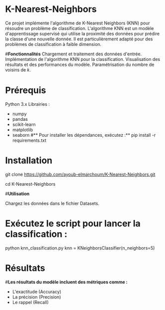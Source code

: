 # **K-Nearest-Neighbors**
Ce projet implémente l'algorithme de K-Nearest Neighbors (KNN) pour résoudre un problème de classification. L'algorithme KNN est un modèle d'apprentissage supervisé qui utilise la proximité des données pour prédire la classe d'une nouvelle donnée. Il est particulièrement adapté pour des problèmes de classification à faible dimension.

#**Fonctionnalités**
Chargement et traitement des données d'entrée.
Implémentation de l'algorithme KNN pour la classification.
Visualisation des résultats et des performances du modèle.
Paramétrisation du nombre de voisins de 𝑘.

# **Prérequis**
Python 3.x
Librairies :
   - numpy
   - pandas
   - scikit-learn
   - matplotlib
   - seaborn 
#** Pour installer les dépendances, exécutez :**
pip install -r requirements.txt

# **Installation**

git clone https://github.com/ayoub-elmarchoum/K-Nearest-Neighbors.git

cd K-Nearest-Neighbors

#**Utilisation**

Chargez les données dans le fichier Datasets.

# **Exécutez le script pour lancer la classification :**

python knn_classification.py
knn = KNeighborsClassifier(n_neighbors=5)

# **Résultats**
#**Les résultats du modèle incluent des métriques comme :**
 - L'exactitude (Accuracy)
 - La précision (Precision)
 - Le rappel (Recall)
